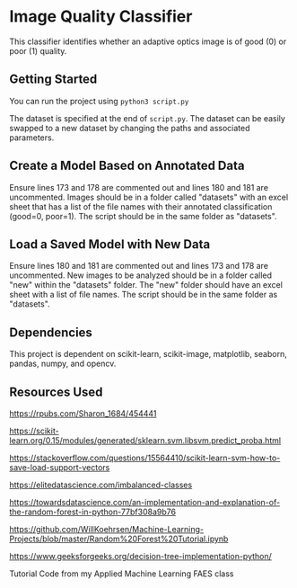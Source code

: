 # Image Quality Classifier

This classifier identifies whether an adaptive optics image is of good (0) or poor (1) quality.

## Getting Started

You can run the project using `python3 script.py`

The dataset is specified at the end of `script.py`. The dataset can be easily swapped to a new dataset by changing the paths and associated parameters.

## Create a Model Based on Annotated Data

Ensure lines 173 and 178 are commented out and lines 180 and 181 are uncommented. Images should be in a folder called "datasets" with an excel sheet that has a list of the file names with their annotated classification (good=0, poor=1). The script should be in the same folder as "datasets".

## Load a Saved Model with New Data
Ensure lines 180 and 181 are commented out and lines 173 and 178 are uncommented. New images to be analyzed should be in a folder called "new" within the "datasets" folder. The "new" folder should have an excel sheet with a list of file names. The script should be in the same folder as "datasets".

## Dependencies
This project is dependent on scikit-learn, scikit-image, matplotlib, seaborn, pandas, numpy, and opencv.

## Resources Used
https://rpubs.com/Sharon_1684/454441

https://scikit-learn.org/0.15/modules/generated/sklearn.svm.libsvm.predict_proba.html

https://stackoverflow.com/questions/15564410/scikit-learn-svm-how-to-save-load-support-vectors

https://elitedatascience.com/imbalanced-classes

https://towardsdatascience.com/an-implementation-and-explanation-of-the-random-forest-in-python-77bf308a9b76

https://github.com/WillKoehrsen/Machine-Learning-Projects/blob/master/Random%20Forest%20Tutorial.ipynb

https://www.geeksforgeeks.org/decision-tree-implementation-python/

Tutorial Code from my Applied Machine Learning FAES class